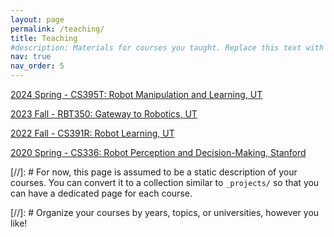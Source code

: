 ```yaml
---
layout: page
permalink: /teaching/
title: Teaching
#description: Materials for courses you taught. Replace this text with your description.
nav: true
nav_order: 5
---
```


[2024 Spring - CS395T: Robot Manipulation and Learning, UT](https://www.cs.utexas.edu/~robertom/cs395t_spring2024/index.html)

[2023 Fall - RBT350: Gateway to Robotics, UT](https://www.cs.utexas.edu/~robertom/rbt350_fall2023/)

[2022 Fall - CS391R: Robot Learning, UT](https://www.cs.utexas.edu/~robertom/cs391r_fall2022/)

[2020 Spring - CS336: Robot Perception and Decision-Making, Stanford](http://cs336.stanford.edu/)

[//]: # For now, this page is assumed to be a static description of your courses. You can convert it to a collection similar to `_projects/` so that you can have a dedicated page for each course.

[//]: # Organize your courses by years, topics, or universities, however you like!
